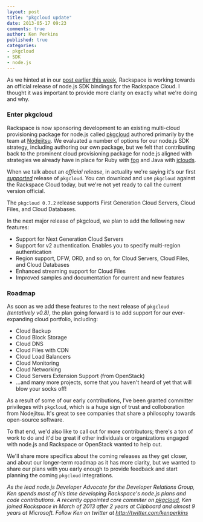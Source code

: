 ```yaml
---
layout: post
title: "pkgcloud update"
date: 2013-05-17 09:23
comments: true
author: Ken Perkins
published: true
categories: 
- pkgcloud
- SDK
- node.js
---
```

As we hinted at in our [post earlier this week](http://devops.rackspace.com/release-of-pkgcloud.html), Rackspace is working towards an official release of node.js SDK bindings for the Rackspace Cloud. I thought it was important to provide more clarity on exactly what we're doing and why. 

### Enter pkgcloud

Rackspace is now sponsoring development to an existing multi-cloud provisioning package for node.js called [pkgcloud](https://github.com/nodejitsu/pkgcloud) authored primarily by the team at [Nodejitsu](nodejitsu.com). We evaluated a number of options for our node.js SDK strategy, including authoring our own package, but we felt that contributing back to the prominent cloud provisioning package for node.js aligned with strategies we already have in place for Ruby with [fog](https://github.com/fog/fog) and Java with [jclouds](https://github.com/jclouds/jclouds).

When we talk about an *official release*, in actuality we're saying it's our first [*supported*](http://www.rackspace.com/blog/rackspace-developer-support-fanatical-support-for-your-code/) release of `pkgcloud`. You can download and use `pkgcloud` against the Rackspace Cloud today, but we're not yet ready to call the current version official. 

The `pkgcloud 0.7.2` release supports First Generation Cloud Servers, Cloud Files, and Cloud Databases.<!--More--> 

In the next major release of pkgcloud, we plan to add the following new features:

* Support for Next Generation Cloud Servers
* Support for v2 authentication. Enables you to specify multi-region authentication
* Region support, DFW, ORD, and so on, for Cloud Servers, Cloud Files, and Cloud Databases
* Enhanced streaming support for Cloud Files
* Improved samples and documentation for current and new features

### Roadmap

As soon as we add these features to the next release of `pkgcloud` *(tentatively v0.8)*, the plan going forward is to add support for our ever-expanding cloud portfolio, including:

* Cloud Backup
* Cloud Block Storage
* Cloud DNS
* Cloud Files with CDN
* Cloud Load Balancers
* Cloud Monitoring
* Cloud Networking
* Cloud Servers Extension Support (from OpenStack)
* ...and many more projects, some that you haven't heard of yet that will blow your socks off!

As a result of some of our early contributions, I've been granted committer privileges with `pkgcloud`, which is a huge sign of trust and colloboration from Nodejitsu. It's great to see companies that share a philosophy towards open-source software.

To that end, we'd also like to call out for more contributors; there's a ton of work to do and it'd be great if other individuals or organizations engaged with node.js and Rackspace or OpenStack wanted to help out. 

We'll share more specifics about the coming releases as they get closer, and about our longer-term roadmap as it has more clarity, but we wanted to share our plans with you early enough to provide feedback and start planning the coming `pkgcloud` integrations.

_As the lead node.js Developer Advocate for the Developer Relations Group, Ken spends most of his time developing Rackspace's node.js plans and code contributions. A recently appointed core commiter on [pkgcloud](https://github.com/nodejitsu/pkgcloud), Ken joined Rackspace in March of 2013 after 2 years at Clipboard and almost 9 years at Microsoft. Follow Ken on twitter at <http://twitter.com/kenperkins>_